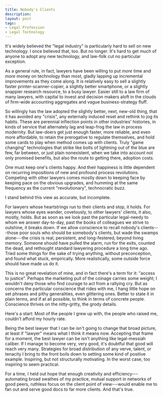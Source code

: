 ```yaml
---
title: Nobody's Clients
description:
layout: post
tags:
- Legal Profession
- Legal Technology
---
```


It's widely believed the "legal industry" is particularly hard to sell on new technology.  I once believed that, too.  But no longer.  It's hard to get much of anyone to adopt any new technology, and law-folk cut no particular exception.

As a general rule, in fact, lawyers have been willing to put _more_ time and _more_ money on technology than most, gladly lapping up incremental improvements as they come along.  It is relatively easy to sell a slightly faster printer-scanner-copier, a slightly better smartphone, or a slightly snappier research resource, to a busy lawyer.  Easier still to a law firm of many lawyers, with capital to invest and decision makers aloft in the clouds of firm-wide accounting aggregates and vague business-strategy fluff.

So willingly has the law adopted the slightly better, next, new-old thing, that it has avoided any "crisis", any externally induced reset and rethink to jog its habits.  These are perennial inflection points in other industries' histories, in kinds of service that alternately lag and leap-frog the law in process modernity.  But law-doers get just enough faster, more reliable, and even more affordable, to retain the prerogative to regulate themselves, and hold some cards to play when method comes up with clients.  Truly "game changing" technologies that strike like bolts of lightning out of the blue are few, far between, or just plain nonexistent, when we take into account not only promised benefits, but also the route to getting there, adoption costs.

One must keep one's clients happy.  And their happiness is little dependent on recurring impositions of new and profound process revolutions.  Competing with other lawyers comes mostly down to keeping face by keeping pace on the obvious upgrades, and humming at the same frequency as the current "revolutionary", technocratic buzz.

I stand behind this view as accurate, but incomplete.

For lawyers whose heartstrings run to their clients and stop, it holds.  For lawyers whose eyes wander, covetously, to other lawyers' clients, it also, mostly, holds.  But as soon as we look past the particular legal-needy to whom we answer day-to-day, past the books of colleagues we strive to outshine, it breaks down.  If we allow conscience to recall nobody's clients---those poor souls who should be somebody's clients, but wade the swamps alone---the crisis is real, persistent, and long-festered, beyond living memory.  Someone should have pulled the alarm, run for the exits, counted the dead, and rethought standard lawyering procedure a long time ago.  Tried some things for the sake of trying anything, without preconception, and found what stuck, empirically.  More realistically, some outside force should have made us do it.

This is no great revelation of mine, and in fact there's a term for it: "access to justice".  Perhaps the marketing pull of the coinage carries some weight; I wouldn't deny those who find courage to act from a rallying cry.  But as concerns the particular conscience that rides with me, I hang little hope on set phrases and pithy generalities, even glittering ones.  Better to state it in plain terms, and if at all possible, to think in terms of concrete people.  Conscience thrives on the nitty-gritty, the grody details.

Here's a start:  Most of the people I grew up with, the people who raised me, couldn't afford my hourly rate.

Being the best lawyer that I can be isn't going to change that broad picture, at least if "lawyer" means what I think it means now.  Accepting that frame for a moment, the best lawyer can be isn't anything like legal-messiah caliber.  If I manage to become very, very good, it's doubtful that good will reach very many.  Strategies for broad distribution of any verve, talent, or tenacity I bring to the front boils down to setting some kind of positive example.  Inspiring, but not structurally motivating.  In the worst case, too inspiring to seem practical.

For a time, I held out hope that enough creativity and efficiency---automating broad swathes of my practice, mutual support in networks of good peers, ruthless focus on the client point of view---would enable me to fan out and serve good docs to far more clients.  And that's true.
